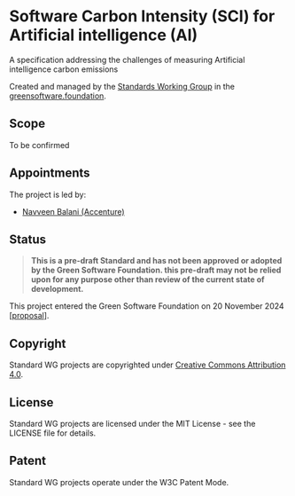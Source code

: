 # Software Carbon Intensity (SCI) for Artificial intelligence (AI)

A specification addressing the challenges of measuring Artificial intelligence carbon emissions

Created and managed by the [Standards Working Group](https://github.com/Green-Software-Foundation/standards_wg) in the [greensoftware.foundation](https://greensoftware.foundation).

## Scope

To be confirmed

## Appointments

The project is led by:

* [Navveen Balani (Accenture)](https://github.com/navveenb)

## Status

> **This is a pre-draft Standard and has not been approved or adopted by the Green Software Foundation. this pre-draft may not be relied upon for any purpose other than review of the current state of development.**

This project entered the Green Software Foundation on 20 November 2024 [[proposal](https://github.com/Green-Software-Foundation/sci/discussions/391)]. 

## Copyright
Standard WG projects are copyrighted under [Creative Commons Attribution 4.0](https://creativecommons.org/licenses/by/4.0/).

## License
Standard WG projects are licensed under the MIT License - see the LICENSE file for details.

## Patent
Standard WG projects operate under the W3C Patent Mode.
